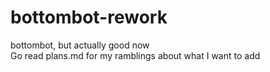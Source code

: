 # bottombot-rework
bottombot, but actually good now<br>
Go read plans.md for my ramblings about what I want to add
